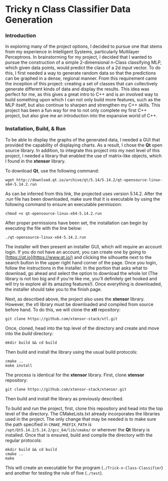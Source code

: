 # Tricky n Class Classifier Data Generation

### Introduction

In exploring many of the project options, I decided to pursue one that stems from my experience in Intelligent Systems, particularly Multilayer Perceptrons. In brainstorming for my project, I decided that I wanted to pursue the construction of a simple 2-dimensional n-Class classifying MLP, which given data points, would predict the class of a 2d input vector. To do this, I first needed a way to generate random data so that the predictions can be graphed in a dense, regional manner. From this requirement came the inception of this project: creating a set of classes that can collectively generate different kinds of data and display the results. This idea was perfect for me, as this gives a great intro to C++ and is an involved way to build something upon which I can not only build more features, such as the MLP itself, but also continue to sharpen and strengthen my C++ skills. This project has been a fun way for me to not only complete my first C++ project, but also give me an introduction into the expansive world of C++.

### Installation, Build, & Run

To be able to display the graphs of the generated data, I needed a GUI that provided the capability of displaying charts. As a result, I chose the **Qt** open source library. In addition, to integrate this project into my next level of this project, I needed a library that enabled the use of matrix-like objects, which I found in the **xtensor** library. 

To download **Qt**, use the following command:
```
wget http://download.qt.io/archive/qt/5.14/5.14.2/qt-opensource-linux-x64-5.14.2.run
```
As can be inferred from this link, the projected uses version 5.14.2. After the *.run* file has been downloaded, make sure that it is executable by using the following command to ensure an executable permission:
```
chmod +x qt-opensource-linux-x64-5.14.2.run
```
After proper permissions have been set, the installation can begin by executing the file with the line below:
```
./qt-opensource-linux-x64-5.14.2.run
```
The installer will then present an installer GUI, which will require an account login. If you do not have an account, you can create one by going to [https://qt.io](https://www.qt.io/) and clicking the silhouette next to the search button in the upper right hand corner of the page. Once you login, follow the instructions in the installer. In the portion that asks what to download, go ahead and select the option to download the whole lot (The library is not too big and if you're like me, you'll definitely get hooked and will try to explore all its amazing features!). Once everything is downloaded, the installer should take you to the finish page.

Next, as described above, the project also uses the **xtensor** library. However, the xtl library must be downloaded and compiled from source before hand. To do this, we will clone the **xtl** repository:
```
git clone https://github.com/xtensor-stack/xtl.git
```
Once, cloned, head into the top level of the directory and create and move into the *build* directory:
```
mkdir build && cd build
```
Then build and install the library using the usual build protocols:
```
cmake ..
make install
```
The process is identical for the **xtensor** library. First, clone **xtensor** repository:
```
git clone https://github.com/xtensor-stack/xtensor.git
```
Then build and install the library as previously described.

To build and run the project, first, clone this repository and head into the top level of the directory. The CMakeLists.txt already incorporates the libraries used in the project. The only change that may be needed is to make sure the path specified in ```CMAKE_PREFIX_PATH``` is ```/opt/Qt5.14.2/5.14.2/gcc_64/lib/cmake/``` or wherever the **Qt** library is installed. Once that is ensured, build and compile the directory with the regular protocols:
```
mkdir build && cd build
cmake ..
make
```
This will create an executable for the program (```./Trick-n-Class-Classifier```) and another for testing the rule of five (```./test```).
